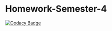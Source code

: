 # Homework-Semester-4

[![Codacy Badge](https://api.codacy.com/project/badge/Grade/aedbbe32b18540a5878a7f145dca554e)](https://app.codacy.com/manual/victoriafomina/Homework-Semester-4?utm_source=github.com&utm_medium=referral&utm_content=victoriafomina/Homework-Semester-4&utm_campaign=Badge_Grade_Dashboard)

 

